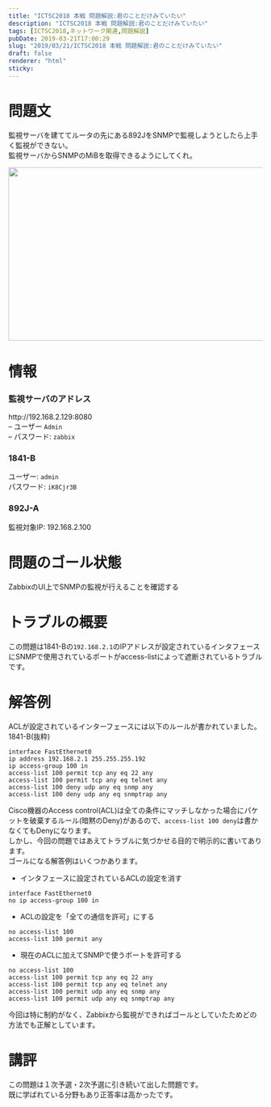 ```yaml
---
title: "ICTSC2018 本戦 問題解説:君のことだけみていたい"
description: "ICTSC2018 本戦 問題解説:君のことだけみていたい"
tags: [ICTSC2018,ネットワーク関連,問題解説]
pubDate: 2019-03-21T17:00:29
slug: "2019/03/21/ICTSC2018 本戦 問題解説:君のことだけみていたい"
draft: false
renderer: "html"
sticky: 
---
```


<h1>問題文</h1>
<p>監視サーバを建ててルータの先にある892JをSNMPで監視しようとしたら上手く監視ができない。<br />
監視サーバからSNMPのMiBを取得できるようにしてくれ。</p>
<p><a href="/images/wp/2019/03/02_sss.png.webp"><img decoding="async" loading="lazy" class="aligncenter size-large wp-image-2286" src="/images/wp/2019/03/02_sss-1024x343.png.webp" alt="" width="1024" height="343"></a></p>
<h1>情報</h1>
<h3>監視サーバのアドレス</h3>
<p>http://192.168.2.129:8080<br />
&#8211; ユーザー <code>Admin</code><br />
&#8211; パスワード: <code>zabbix</code></p>
<h3>1841-B</h3>
<p>ユーザー: <code>admin</code><br />
パスワード: <code>iK8Cjr3B</code></p>
<h3>892J-A</h3>
<p>監視対象IP: 192.168.2.100</p>
<h1>問題のゴール状態</h1>
<p>ZabbixのUI上でSNMPの監視が行えることを確認する</p>
<h1>トラブルの概要</h1>
<p>この問題は1841-Bの<code>192.168.2.1</code>のIPアドレスが設定されているインタフェースにSNMPで使用されているポートがaccess-listによって遮断されているトラブルです。</p>
<h1>解答例</h1>
<p>ACLが設定されているインターフェースには以下のルールが書かれていました。<br />
1841-B(抜粋)</p>
<pre class="brush: plain; title: ; title: ; notranslate" title=""><code>interface FastEthernet0
ip address 192.168.2.1 255.255.255.192
ip access-group 100 in
access-list 100 permit tcp any eq 22 any
access-list 100 permit tcp any eq telnet any
access-list 100 deny udp any eq snmp any
access-list 100 deny udp any eq snmptrap any</code></pre>
<p>Cisco機器のAccess control(ACL)は全ての条件にマッチしなかった場合にパケットを破棄するルール(暗黙のDeny)があるので、<code>access-list 100 deny</code>は書かなくてもDenyになります。<br />
しかし、今回の問題ではあえてトラブルに気づかせる目的で明示的に書いてあります。<br />
ゴールになる解答例はいくつかあります。</p>
<ul>
<li>インタフェースに設定されているACLの設定を消す</li>
</ul>
<pre class="brush: plain; title: ; title: ; notranslate" title=""><code>interface FastEthernet0
no ip access-group 100 in</code></pre>
<ul>
<li>ACLの設定を「全ての通信を許可」にする</li>
</ul>
<pre class="brush: plain; title: ; title: ; notranslate" title=""><code>no access-list 100
access-list 100 permit any</code></pre>
<ul>
<li>現在のACLに加えてSNMPで使うポートを許可する</li>
</ul>
<pre class="brush: plain; title: ; title: ; notranslate" title=""><code>no access-list 100
access-list 100 permit tcp any eq 22 any
access-list 100 permit tcp any eq telnet any
access-list 100 permit udp any eq snmp any
access-list 100 permit udp any eq snmptrap any</code></pre>
<p>今回は特に制約がなく、Zabbixから監視ができればゴールとしていたためどの方法でも正解としています。</p>
<h1>講評</h1>
<p>この問題は１次予選・2次予選に引き続いて出した問題です。<br />
既に学ばれている分野もあり正答率は高かったです。</p>

